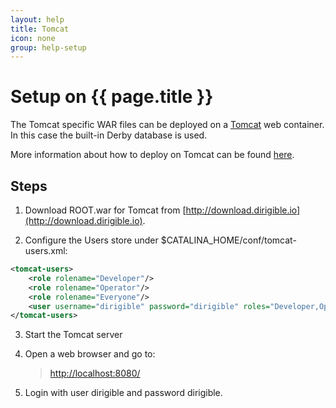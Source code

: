 ```yaml
---
layout: help
title: Tomcat
icon: none
group: help-setup
---
```


Setup on {{ page.title }}
===



The Tomcat specific WAR files can be deployed on a [Tomcat](http://tomcat.apache.org/) web container. In this case the built-in Derby database is used.

More information about how to deploy on Tomcat can be found [here](http://tomcat.apache.org/tomcat-8.0-doc/appdev/deployment.html).

Steps
---

1. Download ROOT.war for Tomcat from [http://download.dirigible.io](http://download.dirigible.io).

2. Configure the Users store under $CATALINA_HOME/conf/tomcat-users.xml:

```xml
<tomcat-users>
	<role rolename="Developer"/>
	<role rolename="Operator"/>
	<role rolename="Everyone"/>
	<user username="dirigible" password="dirigible" roles="Developer,Operator,Everyone"/>
</tomcat-users>
```
       
3. Start the Tomcat server

4. Open a web browser and go to:

	> [http://localhost:8080/](http://localhost:8080/)

5. Login with user dirigible and password dirigible.
